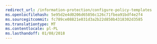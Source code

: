 ```yaml
---
redirect_url: /information-protection/configure-policy-templates
ms.openlocfilehash: 5e95d2e4d0206d65856c126c71fbea91bdf4e2f4
ms.sourcegitcommit: fc789ce08821e031d3a2b22d850b4318302d3585
ms.translationtype: MT
ms.contentlocale: pl-PL
ms.lasthandoff: 01/08/2018
---
```

